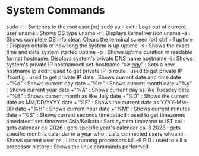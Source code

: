 # System Commands
sudo -i : Switches to the root user (or) sudo su -
exit : Logs out of current user
uname : Shows OS type
uname -r : Displays kernel version
uname -a : Shows complete OS info
clear: Clears the terminal screen (or) ctrl + l
uptime : Displays details of how long the system is up
uptime -s : Shows the exact time and date system started
uptime -p : Shows uptime duration in readable format
hostname: Displays system's private DNS name
hostname -i : Shows system's private IP
hostnamectl set-hostname “swiggy” : Sets a new hostname
ip addr : used to get private IP
ip route : used to get private IP
ifconfig : used to get private IP
date : Shows current date and time 
date +"%d" : Shows current day
date +"%m" : Shows current month
date +"%y" : Shows current year
date +"%A" : Shows current day as like Tuesday
date +"%B" : Shows current month as like July
date +"%D" : Shows the current date as MM/DD/YYYY
date +"%F" : Shows the current date as YYYY-MM-DD
date +"%H" : Shows current hour
date +"%M" : Shows current minutes
date +"%S" : Shows current seconds
timedatectl : used to get timezones 
timedatectl set-timezone Asia/Kolkata : Sets system timezone to IST
cal : gets calendar
cal 2026 : gets specific year's calendar
cal 8 2028 : gets specific month's calendar in a year
who : Lists connected users
whoami : Shows current user
ps : Lists running processors
kill -9 PID : used to kill a processor
history : Shows the linux commands performed
